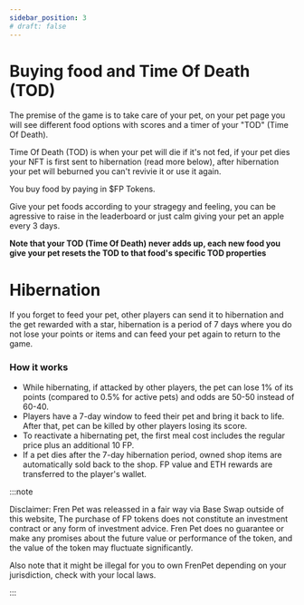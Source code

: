 ```yaml
---
sidebar_position: 3
# draft: false
---
```


# Buying food and Time Of Death (TOD)

The premise of the game is to take care of your pet, on your pet page you will see different food options with scores and a timer of your "TOD" (Time Of Death). 

Time Of Death (TOD) is when your pet will die if it's not fed, if your pet dies your NFT is first sent to hibernation (read more below), after hibernation your pet will beburned you can't revivie it or use it again.

You buy food by paying in $FP Tokens.

Give your pet foods according to your stragegy and feeling, you can be agressive to raise in the leaderboard or just calm giving your pet an apple every 3 days.

**Note that your TOD (Time Of Death) never adds up, each new food you give your pet resets the TOD to that food's specific TOD properties**


# Hibernation

If you forget to feed your pet, other players can send it to hibernation and the get rewarded with a star, hibernation is a period of 7 days where you do not lose your points or items and can feed your pet again to return to the game.

### How it works

- While hibernating, if attacked by other players, the pet can lose 1% of its points (compared to 0.5% for active pets) and odds are 50-50 instead of 60-40. 
- Players have a 7-day window to feed their pet and bring it back to life. After that, pet can be killed by other players losing its score.
- To reactivate a hibernating pet, the first meal cost includes the regular price plus an additional 10 FP.
- If a pet dies after the 7-day hibernation period, owned shop items are automatically sold back to the shop. FP value and ETH rewards are transferred to the player's wallet.


:::note

Disclaimer: Fren Pet was releassed in a fair way via Base Swap outside of this website, The purchase of FP tokens does not constitute an investment contract or any form of investment advice. Fren Pet does no guarantee or make any promises about the future value or performance of the token, and the value of the token may fluctuate significantly.

Also note that it might be illegal for you to own FrenPet depending on your jurisdiction, check with your local laws.

:::